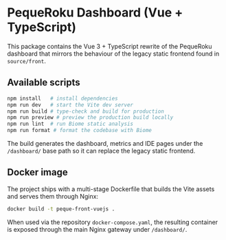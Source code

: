 # PequeRoku Dashboard (Vue + TypeScript)

This package contains the Vue 3 + TypeScript rewrite of the PequeRoku dashboard that mirrors the behaviour of the legacy static frontend found in `source/front`.

## Available scripts

```bash
npm install   # install dependencies
npm run dev   # start the Vite dev server
npm run build # type-check and build for production
npm run preview # preview the production build locally
npm run lint  # run Biome static analysis
npm run format # format the codebase with Biome
```

The build generates the dashboard, metrics and IDE pages under the `/dashboard/` base path so it can replace the legacy static
frontend.

## Docker image

The project ships with a multi-stage Dockerfile that builds the Vite assets and serves them through Nginx:

```bash
docker build -t peque-front-vuejs .
```

When used via the repository `docker-compose.yaml`, the resulting container is exposed through the main Nginx gateway under
`/dashboard/`.
